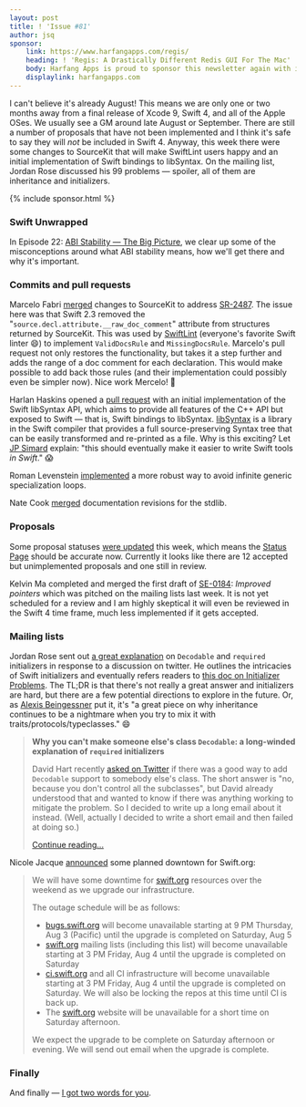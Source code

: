 ```yaml
---
layout: post
title: ! 'Issue #81'
author: jsq
sponsor:
    link: https://www.harfangapps.com/regis/
    heading: ! 'Regis: A Drastically Different Redis GUI For The Mac'
    body: Harfang Apps is proud to sponsor this newsletter again with its newly-launched Mac App built with Swift! Regis is a powerful Redis client with a flexible multi-windows, multi-tabs-per-window UI where each tab is an independent Redis session. It supports all Redis features including the new Redis modules, pub-sub, pipelining and much more. **Buy it now on the Mac App Store.**
    displaylink: harfangapps.com
---
```


I can't believe it's already August! This means we are only one or two months away from a final release of Xcode 9, Swift 4, and all of the Apple OSes. We usually see a GM around late August or September. There are still a number of proposals that have not been implemented and I think it's safe to say they will *not* be included in Swift 4. Anyway, this week there were some changes to SourceKit that will make SwiftLint users happy and an initial implementation of Swift bindings to libSyntax. On the mailing list, Jordan Rose discussed his 99 problems &mdash; spoiler, all of them are inheritance and initializers.

<!--excerpt-->

{% include sponsor.html %}

### Swift Unwrapped

In Episode 22: [ABI Stability &mdash; The Big Picture](https://spec.fm/podcasts/swift-unwrapped/78919), we clear up some of the misconceptions around what ABI stability means, how we'll get there and why it's important.

### Commits and pull requests

Marcelo Fabri [merged](https://github.com/apple/swift/pull/11264) changes to SourceKit to address [SR-2487](https://bugs.swift.org/browse/SR-2487). The issue here was that Swift 2.3 removed the "`source.decl.attribute.__raw_doc_comment`" attribute from structures returned by SourceKit. This was used by [SwiftLint](https://github.com/realm/SwiftLint) (everyone's favorite Swift linter 😄) to implement `ValidDocsRule` and `MissingDocsRule`. Marcelo's pull request not only restores the functionality, but takes it a step further and adds the range of a doc comment for each declaration. This would make possible to add back those rules (and their implementation could possibly even be simpler now). Nice work Mercelo! 🙌

Harlan Haskins opened a [pull request](https://github.com/apple/swift/pull/11320) with an initial implementation of the Swift libSyntax API, which aims to provide all features of the C++ API but exposed to Swift &mdash; that is, Swift bindings to libSyntax. [libSyntax](https://github.com/apple/swift/tree/master/lib/Syntax) is a library in the Swift compiler that provides a full source-preserving Syntax tree that can be easily transformed and re-printed as a file. Why is this exciting? Let [JP Simard](https://twitter.com/simjp/status/892960652129480704) explain: "this should eventually make it easier to write Swift tools *in Swift*." 😱

Roman Levenstein [implemented](https://github.com/apple/swift/pull/11251) a more robust way to avoid infinite generic specialization loops.

Nate Cook [merged](https://github.com/apple/swift/pull/11249) documentation revisions for the stdlib.

### Proposals

Some proposal statuses [were updated](https://github.com/apple/swift-evolution/pull/737) this week, which means the [Status Page](https://apple.github.io/swift-evolution/) should be accurate now. Currently it looks like there are 12 accepted but unimplemented proposals and one still in review.

Kelvin Ma completed and merged the first draft of [SE-0184](https://github.com/apple/swift-evolution/blob/master/proposals/0184-improved-pointers.md): *Improved pointers* which was pitched on the mailing lists last week. It is not yet scheduled for a review and I am highly skeptical it will even be reviewed in the Swift 4 time frame, much less implemented if it gets accepted.

### Mailing lists

Jordan Rose sent out [a great explanation](https://lists.swift.org/pipermail/swift-evolution/Week-of-Mon-20170731/038522.html) on `Decodable` and `required` initializers in response to a discussion on twitter. He outlines the intricacies of Swift initializers and eventually refers readers to [this doc on Initializer Problems](https://github.com/apple/swift/blob/master/docs/InitializerProblems.rst). The TL;DR is that there's not really a great answer and initializers are hard, but there are a few potential directions to explore in the future. Or, as [Alexis Beingessner‏](https://twitter.com/Gankro/status/893117977901617152) put it, it's "a great piece on why inheritance continues to be a nightmare when you try to mix it with traits/protocols/typeclasses." 😄

> **Why you can't make someone else's class `Decodable`: a long-winded explanation of `required` initializers**
>
> David Hart recently [asked on Twitter](https://twitter.com/dhartbit/status/891766239340748800) if there was a good way to add `Decodable` support to somebody else's class. The short answer is "no, because you don't control all the subclasses", but David already understood that and wanted to know if there was anything working to mitigate the problem. So I decided to write up a long email about it instead. (Well, actually I decided to write a short email and then failed at doing so.)
>
> [Continue reading...](https://lists.swift.org/pipermail/swift-evolution/Week-of-Mon-20170731/038522.html)

Nicole Jacque [announced](https://lists.swift.org/pipermail/swift-evolution/Week-of-Mon-20170731/038521.html) some planned downtown for Swift.org:

> We will have some downtime for [swift.org](http://swift.org/) resources over the weekend as we upgrade our infrastructure.
>
> The outage schedule will be as follows:
>
> - [bugs.swift.org](http://bugs.swift.org/) will become unavailable starting at 9 PM Thursday, Aug 3 (Pacific) until the upgrade is completed on Saturday, Aug 5
> - [swift.org](http://swift.org/) mailing lists (including this list)  will become unavailable starting at 3 PM Friday, Aug 4 until the upgrade is completed on Saturday
> - [ci.swift.org](http://ci.swift.org/) and all CI infrastructure will become unavailable starting at 3 PM Friday, Aug 4 until the upgrade is completed on Saturday.  We will also be locking the repos at this time until CI is back up.
> - The [swift.org](http://swift.org/) website will be unavailable for a short time on Saturday afternoon.
>
> We expect the upgrade to be complete on Saturday afternoon or evening.  We will send out email when the upgrade is complete.

### Finally

And finally &mdash; [I got two words for you](https://twitter.com/jckarter/status/892391702949801984).
